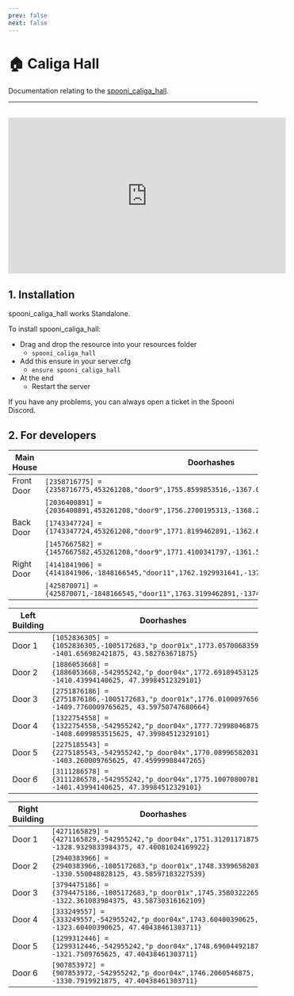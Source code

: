 ```yaml
---
prev: false
next: false
---
```


# 🏠 Caliga Hall
Documentation relating to the [spooni_caliga_hall](https://spooni-mapping.tebex.io/package/6010188).

___
<br>
<iframe width="560" height="315" src="https://www.youtube.com/embed/BJ9Si62h3WA" frameborder="0" allow="accelerometer; autoplay; clipboard-write; encrypted-media; gyroscope; picture-in-picture; web-share" allowfullscreen></iframe>

## 1. Installation
spooni_caliga_hall works Standalone.  

To install spooni_caliga_hall:
- Drag and drop the resource into your resources folder
  - `spooni_caliga_hall`
- Add this ensure in your server.cfg
  - `ensure spooni_caliga_hall`
- At the end
  - Restart the server

If you have any problems, you can always open a ticket in the Spooni Discord.

## 2. For developers
| Main House                | Doorhashes
|---------------------------|----------------------------------------------------------------------------------|
| Front Door                | `[2358716775] = {2358716775,453261208,"door9",1755.8599853516,-1367.0999755859,44.229999542236}`
|                           | `[2036400891] = {2036400891,453261208,"door9",1756.2700195313,-1368.2249755859,44.229999542236}`
| Back Door                 | `[1743347724] = {1743347724,453261208,"door9",1771.8199462891,-1362.6390380859,44.220001220703}`
|                           | `[1457667582] = {1457667582,453261208,"door9",1771.4100341797,-1361.5119628906,44.220001220703}`
| Right Door                | `[4141841906] = {4141841906,-1848166545,"door11",1762.1929931641,-1374.9899902344,44.231590270996}`
|                           | `[425870071] = {425870071,-1848166545,"door11",1763.3199462891,-1374.5799560547,44.231590270996}`

| Left Building             | Doorhashes
|---------------------------|----------------------------------------------------------------------------------|
| Door 1                    | `[1052836305] = {1052836305,-1005172683,"p_door01x",1773.0570068359375, -1401.656982421875, 43.582763671875}`
| Door 2                    | `[1886053668] = {1886053668,-542955242,"p_door04x",1772.69189453125, -1410.43994140625, 47.39984512329101}`
| Door 3                    | `[2751876186] = {2751876186,-1005172683,"p_door01x",1776.010009765625, -1409.7760009765625, 43.59750747680664}`
| Door 4                    | `[1322754558] = {1322754558,-542955242,"p_door04x",1777.72998046875, -1408.6099853515625, 47.39984512329101}`
| Door 5                    | `[2275185543] = {2275185543,-542955242,"p_door04x",1770.0899658203125, -1403.260009765625, 47.45999908447265}`
| Door 6                    | `[3111286578] = {3111286578,-542955242,"p_door04x",1775.1007080078125, -1401.43994140625, 47.39984512329101}`

| Right Building            | Doorhashes
|---------------------------|----------------------------------------------------------------------------------|
| Door 1                    | `[4271165829] = {4271165829,-542955242,"p_door04x",1751.31201171875, -1328.9329833984375, 47.40081024169922}`
| Door 2                    | `[2940383966] = {2940383966,-1005172683,"p_door01x",1748.3399658203125, -1330.550048828125, 43.58597183227539}`
| Door 3                    | `[3794475186] = {3794475186,-1005172683,"p_door01x",1745.3580322265625, -1322.361083984375, 43.58730316162109}`
| Door 4                    | `[333249557] = {333249557,-542955242,"p_door04x",1743.60400390625, -1323.60400390625, 47.40438461303711}`
| Door 5                    | `[1299312446] = {1299312446,-542955242,"p_door04x",1748.696044921875, -1321.7509765625, 47.40438461303711}`
| Door 6                    | `[907853972] = {907853972,-542955242,"p_door04x",1746.2060546875, -1330.7919921875, 47.40438461303711}`